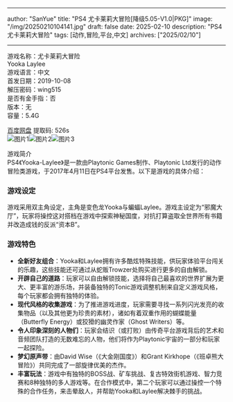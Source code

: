 
---
author: "SanYue"
title: "PS4 尤卡莱莉大冒险[降级5.05-V1.0|PKG]"
image: "/img/20250210104141.jpg"
draft: false
date: 2025-02-10
description: "PS4 尤卡莱莉大冒险"
tags: [动作,冒险,平台,中文]
archives: ["2025/02/10"]

---

游戏名称：尤卡莱莉大冒险   
Yooka Laylee    
游戏语言：中文  
首发日期：2019-10-08  
解压密码：wing515  
是否有金手指：否  
版本：无   
容量：5.4G

[百度网盘](https://pan.baidu.com/s/1ZR6IkCIaAUkPcaigiW58dQ) 提取码: 526s  
![图片1](/img/4fde05.jpg)![图片2](/img/008900.jpg)![图片3](/img/eb43f3.jpg)  

游戏简介  
PS4《Yooka-Laylee》是一款由Playtonic Games制作、Playtonic Ltd发行的动作冒险类游戏，于2017年4月11日在PS4平台发售。以下是游戏的具体介绍：

### 游戏设定
游戏采用双主角设定，主角是变色龙Yooka与蝙蝠Laylee。游戏主设定为“邪魔大厅”，玩家将操控这对搭档在游戏中探索神秘国度，对抗打算盗取全世界所有书籍并改造成钱的反派“资本B”。

### 游戏特色
- **全新好友组合**：Yooka和Laylee拥有许多酷炫特殊技能，供玩家体验平台闯关的乐趣，这些技能还可通过从蛇贩Trowzer处购买进行更多的自由解锁。
- **开辟自己的道路**：玩家可以自由解锁技能，选择将自己最喜欢的世界扩展为更大、更丰富的游乐场，并装备独特的Tonic游戏调整机制来自定义游戏风格，每个玩家都会拥有独特的体验。
- **现代风格的收集游戏**：为了推进游戏进度，玩家需要寻找一系列闪光发亮的收集物品（以及其他更为珍贵的素材），诸如有着双重作用的蝴蝶能量（Butterfly Energy）或狡猾的幽灵作家（Ghost Writers）等。
- **令人印象深刻的人物们**：玩家会结识（或打败）由传奇平台游戏背后的艺术和音频团队打造的无数难忘的人物，他们将作为Playtonic宇宙的一部分和玩家一起探险。
- **梦幻原声带**：由David Wise（《大金刚国度》）和Grant Kirkhope（《班卓熊大冒险》）共同完成了一部旋律优美的杰作。
- **丰富玩法**：游戏中有独特的BOSS战、矿车挑战、复古特效街机游戏、智力竞赛和8种独特的多人游戏等。在合作模式中，第二个玩家可以通过操控一个特殊的合作任务，来击晕敌人，并帮助Yooka和Laylee解决棘手的挑战。
